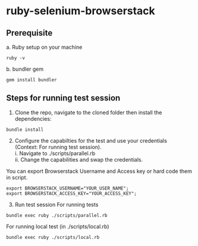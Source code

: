# ruby-selenium-browserstack

## Prerequisite
a. Ruby setup on your machine
```
ruby -v
```

b. bundler gem
```
gem install bundler
```

## Steps for running test session

1. Clone the repo, navigate to the cloned folder then install the dependencies:
```
bundle install
```
2. Configure the capabilties for the test and use your credentials <br>
(Context: For running test session). <br>
i. Navigate to ./scripts/parallel.rb <br>
ii. Change the capabilities and swap the credentials.

  You can export Browserstack Username and Access key or hard code them in script.
```
export BROWSERSTACK_USERNAME="YOUR_USER_NAME";
export BROWSERSTACK_ACCESS_KEY="YOUR_ACCESS_KEY";
```
  
3. Run test session
For running tests
```
bundle exec ruby ./scripts/parallel.rb
```

For running local test (in ./scripts/local.rb)
```
bundle exec ruby ./scripts/local.rb
```
